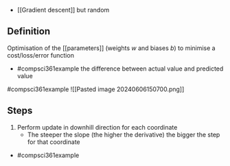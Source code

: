 - [[Gradient descent]] but random
## Definition
Optimisation of the [[parameters]] (weights $w$ and biases $b$) to minimise a cost/loss/error function
- #compsci361example the difference between actual value and predicted value

#compsci361example ![[Pasted image 20240606150700.png]]
## Steps
1. Perform update in downhill direction for each coordinate
	- The steeper the slope (the higher the derivative) the bigger the step for that coordinate
- #compsci361example 
